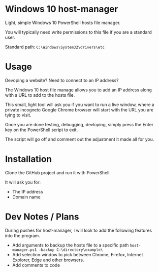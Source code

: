 # Windows 10 host-manager
Light, simple Windows 10 PowerShell hosts file manager.

You will typically need write permissions to this file if you are a standard user.

Standard path: `C:\Windows\System32\drivers\etc`

# Usage

Devoping a website? Need to connect to an IP address?

The Windows 10 host file manage allows you to add an IP address along with a URL to add to the hosts file.

This small, light tool will ask you if you want to run a live window, where a private incogneto Google Chrome browser will start with the URL you are tying to visit.

Once you are done testing, debugging, devloping, simply press the Enter key on the PowerShell script to exit. 

The script will go off and comment out the adjustment it made all for you.

# Installation

Clone the GitHub project and run it with PowerShell.

It will ask you for:
- The IP address
- Domain name

# Dev Notes / Plans

During pushes for host-manager, I will look to add the following features into the program.

- Add arguments to backup the hosts file to a specific path `host-manager.ps1 -backup C:\directory\example\`
- Add selection window to pick between Chrome, Firefox, Internet Explorer, Edge and other browsers.
- Add comments to code
